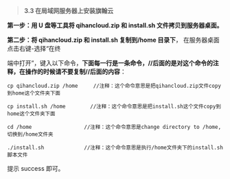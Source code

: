> **3.3 在局域网服务器上安装旗翰云**



**第一步：用 U 盘等工具将 qihancloud.zip 和 install.sh 文件拷贝到服务器桌面。**



**第二步：将 qihancloud.zip 和 install.sh 复制到/home 目录下**， 在服务器桌面点击右键-选择“在终

端中打开”，键入以下命令，**下面每一行是一条命令，//后面的是对这个命令的注释，在操作的时候请不要复制//后面的内容**：

```
cp qihancloud.zip /home     //注释：这个命令意思是把qihancloud.zip文件copy到home这个文件夹下面
```

```
cp install.sh /home        //注释：这个命令意思是把install.sh这个文件copy到home这个文件夹下面
```

```
cd /home                 //注释：这个命令意思是change directory to /home,切换到/home文件夹
```

```
./install.sh             //注释：这个命令意思是执行/home文件夹下的install.sh脚本文件
```

提示 success 即可。

